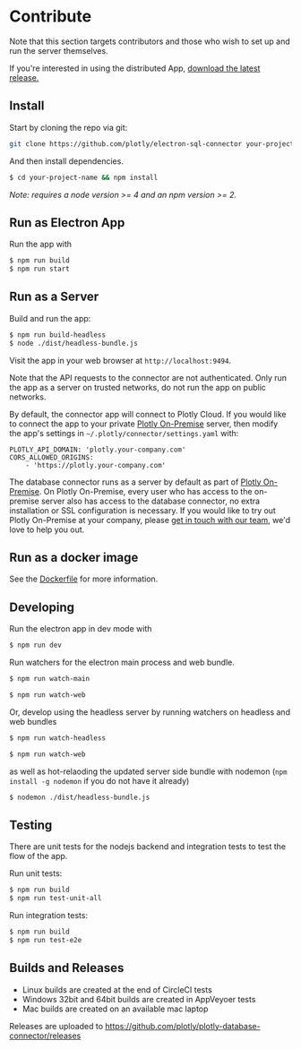 # Contribute

Note that this section targets contributors and those who wish to set up and run the server themselves.

If you're interested in using the distributed App, [download the latest release.](https://github.com/plotly/plotly-database-connector/releases)

## Install

Start by cloning the repo via git:

```bash
git clone https://github.com/plotly/electron-sql-connector your-project-name
```

And then install dependencies.

```bash
$ cd your-project-name && npm install
```

*Note: requires a node version >= 4 and an npm version >= 2.*

## Run as Electron App
Run the app with
```bash
$ npm run build
$ npm run start
```

## Run as a Server

Build and run the app:
```bash
$ npm run build-headless
$ node ./dist/headless-bundle.js
```

Visit the app in your web browser at `http://localhost:9494`.

Note that the API requests to the connector are not authenticated. Only run the app as a server on trusted networks, do not run the app on public networks.

By default, the connector app will connect to Plotly Cloud. If you would like to connect the app to your private [Plotly On-Premise](https://plot.ly/products/on-premise) server, then modify the app's settings in `~/.plotly/connector/settings.yaml` with:

```
PLOTLY_API_DOMAIN: 'plotly.your-company.com'
CORS_ALLOWED_ORIGINS:
    - 'https://plotly.your-company.com'
```

The database connector runs as a server by default as part of [Plotly On-Premise](https://plot.ly/products/on-premise). On Plotly On-Premise, every user who has access to the on-premise server also has access to the database connector, no extra installation or SSL configuration is necessary. If you would like to try out Plotly On-Premise at your company, please [get in touch with our team](https://plotly.typeform.com/to/seG7Vb), we'd love to help you out.

## Run as a docker image

See the [Dockerfile](https://github.com/plotly/plotly-database-connector/blob/master/Dockerfile) for more information.

## Developing

Run the electron app in dev mode with
```bash
$ npm run dev
```

Run watchers for the electron main process and web bundle.
```bash
$ npm run watch-main
```

```bash
$ npm run watch-web
```


Or, develop using the headless server by running watchers on headless and web bundles
```bash
$ npm run watch-headless
```

```bash
$ npm run watch-web
```

as well as hot-relaoding the updated server side bundle with nodemon
(`npm install -g nodemon` if you do not have it already)
```bash
$ nodemon ./dist/headless-bundle.js
```

## Testing

There are unit tests for the nodejs backend and integration tests to test the flow of the app.

Run unit tests:
```bash
$ npm run build
$ npm run test-unit-all
```

Run integration tests:
```bash
$ npm run build
$ npm run test-e2e
```

## Builds and Releases

- Linux builds are created at the end of CircleCI tests
- Windows 32bit and 64bit builds are created in AppVeyoer tests
- Mac builds are created on an available mac laptop

Releases are uploaded to https://github.com/plotly/plotly-database-connector/releases
